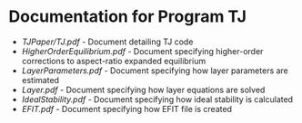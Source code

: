 # Documentation for Program TJ

  - *TJPaper/TJ.pdf*              - Document detailing TJ code
  - *HigherOrderEquilibrium.pdf*  - Document specifying  higher-order corrections 
                                     to aspect-ratio expanded equilibrium
  - *LayerParameters.pdf* 	  - Document specifying how layer parameters are
                                     estimated
  - *Layer.pdf*			  - Document specifying how layer equations are solved
  - *IdealStability.pdf*          - Document specifying how ideal stability is
                                     calculated
  - *EFIT.pdf*                    - Document specifying how EFIT file is created				     
  